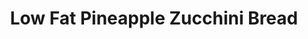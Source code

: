 ---
title: Low Fat Pineapple Zucchini Bread
source: Yummly
source_url: http://www.yummly.com/recipe/Healthier-Zucchini-Bread-Recipezaar_1
yield: 16
active_time: 15
total_time: 90
tags: american
image: /uploads/LFPineappleZucchiniBread.jpg
ingredients: "<ul><li>2 1/2 cups zucchini (grated)</li>
	<li>1 1/2 cups sugar</li>
	<li>3 eggs</li>
	<li>2 tsps vanilla</li>
	<li>1 cup unsweetened applesauce</li>
	<li>1 1/2 cup whole wheat flour</li>
	<li>1 1/2 cups all-purpose flour</li>
	<li>1 tsp baking powder</li>
	<li>1 tsp baking soda</li>
	<li>1 cup pineapple (drained crushed)</li></ul>"
instructions: "<ol><li>Mix together applesauce, eggs, sugar and vanilla.</li>
	<li>Add flours, baking powder, and baking soda. Mix well.</li>
	<li>Add pineapple and zucchini and mix until combined.</li>
	<li>Pour into greased bread pans.</li>
	<li>Bake for 60 minutes at 350.</li></ol>"
---